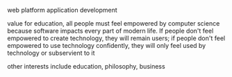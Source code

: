 web platform application development

value for education, all people must feel empowered by computer science because software impacts every part of modern life. If people don't feel empowered to create technology, they will remain users; if people don't feel empowered to use technology confidently, they will only feel used by technology or subservient to it

other interests include education, philosophy, business
